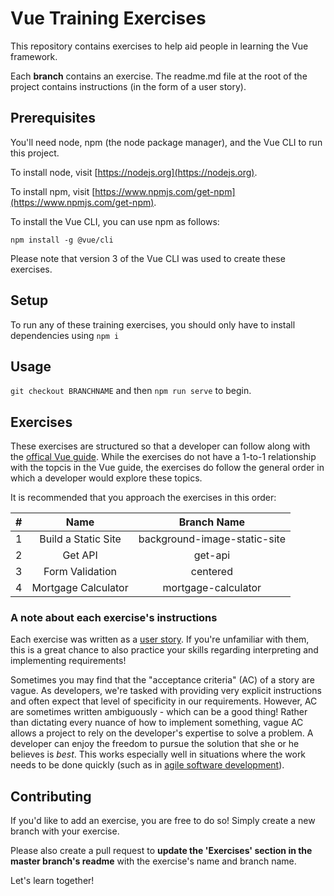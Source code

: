 # Vue Training Exercises

This repository contains exercises to help aid people in learning the Vue framework.

Each **branch** contains an exercise. The readme.md file at the root of the project contains instructions (in the form of a user story). 

## Prerequisites
You'll need node, npm (the node package manager), and the Vue CLI to run this project.

To install node, visit [https://nodejs.org](https://nodejs.org).

To install npm, visit [https://www.npmjs.com/get-npm](https://www.npmjs.com/get-npm).

To install the Vue CLI, you can use npm as follows:
```
npm install -g @vue/cli
```
Please note that version 3 of the Vue CLI was used to create these exercises.

## Setup
To run any of these training exercises, you should only have to install dependencies using `npm i` 


## Usage
`git checkout BRANCHNAME` and then `npm run serve` to begin.

## Exercises

These exercises are structured so that a developer can follow along with the [offical Vue guide](https://vuejs.org/v2/guide/). While the exercises do not have a 1-to-1 relationship with the topcis in the Vue guide, the exercises do follow the general order in which a developer would explore these topics.

It is recommended that you approach the exercises in this order:

| #  | Name                  | Branch Name                  |  
|:---| :-------------------: |:----------------------------:|
| 1  | Build a Static Site   | background-image-static-site | 
| 2  | Get API               | get-api                      |
| 3  | Form Validation       | centered                     |
| 4  | Mortgage Calculator   | mortgage-calculator          |


### A note about each exercise's instructions
Each exercise was written as a [user story](https://en.wikipedia.org/wiki/User_story). If you're unfamiliar with them, this is a great chance to also practice your skills regarding interpreting and implementing requirements! 

Sometimes you may find that the "acceptance criteria" (AC) of a story are vague. As developers, we're tasked with providing very explicit instructions and often expect that level of specificity in our requirements. However, AC are sometimes written ambiguously - which can be a good thing! Rather than dictating every nuance of how to implement something, vague AC allows a project to rely on the developer's expertise to solve a problem. A developer can enjoy the freedom to pursue the solution that she or he believes is _best_. This works especially well in situations where the work needs to be done quickly (such as in [agile software development](https://en.wikipedia.org/wiki/Agile_software_development)).

## Contributing

If you'd like to add an exercise, you are free to do so! Simply create a new branch with your exercise. 

Please also create a pull request to **update the 'Exercises' section in the master branch's readme** with the exercise's name and branch name.

Let's learn together! 


